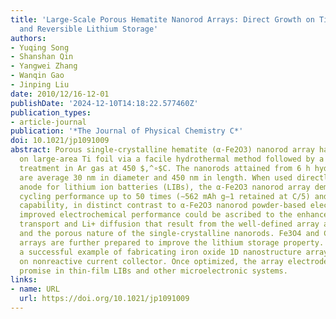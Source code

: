 ```yaml
---
title: 'Large-Scale Porous Hematite Nanorod Arrays: Direct Growth on Titanium Foil
  and Reversible Lithium Storage'
authors:
- Yuqing Song
- Shanshan Qin
- Yangwei Zhang
- Wanqin Gao
- Jinping Liu
date: 2010/12/16-12-01
publishDate: '2024-12-10T14:18:22.577460Z'
publication_types:
- article-journal
publication: '*The Journal of Physical Chemistry C*'
doi: 10.1021/jp1091009
abstract: Porous single-crystalline hematite (α-Fe2O3) nanorod array has been synthesized
  on large-area Ti foil via a facile hydrothermal method followed by a simple annealing
  treatment in Ar gas at 450 $,^∘$C. The nanorods attained from 6 h hydrothermal reaction
  are average 30 nm in diameter and 450 nm in length. When used directly as additive-free
  anode for lithium ion batteries (LIBs), the α-Fe2O3 nanorod array demonstrates excellent
  cycling performance up to 50 times (∼562 mAh g−1 retained at C/5) and good rate
  capability, in distinct contrast to α-Fe2O3 nanorod powder-based electrode. The
  improved electrochemical performance could be ascribed to the enhanced electron
  transport and Li+ diffusion that result from the well-defined array architecture
  and the porous nature of the single-crystalline nanorods. Fe3O4 and C/α-Fe2O3 nanorod
  arrays are further prepared to improve the lithium storage property. Our work represents
  a successful example of fabricating iron oxide 1D nanostructure arrays directly
  on nonreactive current collector. Once optimized, the array electrode may hold great
  promise in thin-film LIBs and other microelectronic systems.
links:
- name: URL
  url: https://doi.org/10.1021/jp1091009
---
```

